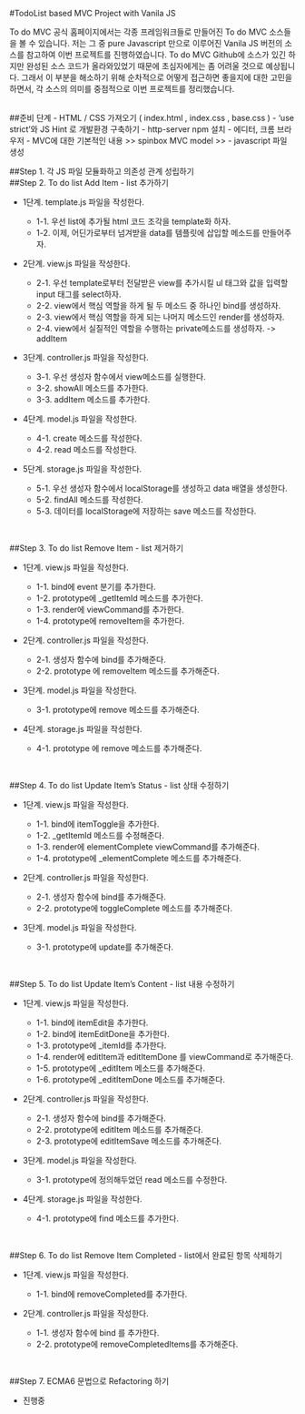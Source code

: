 
#TodoList based MVC Project with Vanila JS

To do MVC 공식 홈페이지에서는 각종 프레임워크들로 만들어진 To do MVC 소스들을 볼 수 있습니다.
저는 그 중 pure Javascript 만으로 이루어진 Vanila JS 버전의 소스를 참고하여 이번 프로젝트를 진행하였습니다.
To do MVC Github에 소스가 있긴 하지만 완성된 소스 코드가 올라와있었기 때문에 초심자에게는 좀 어려울 것으로 예상됩니다.
그래서 이 부분을 해소하기 위해 순차적으로 어떻게 접근하면 좋을지에 대한 고민을 하면서,
각 소스의 의미를 중점적으로 이번 프로젝트를 정리했습니다.


<br/>
##준비 단계
- HTML / CSS 가져오기 ( index.html , index.css , base.css )
- ‘use strict’와 JS Hint 로 개발환경 구축하기
- http-server npm 설치
- 에디터, 크롬 브라우저
- MVC에 대한 기본적인 내용 >> spinbox MVC model >>
- javascript 파일 생성

<br/>

##Step 1. 각 JS 파일 모듈화하고 의존성 관계 성립하기
<br/>
##Step 2. To do list Add Item - list 추가하기
* 1단계. template.js 파일을 작성한다.
  * 1-1. 우선 list에 추가될 html 코드 조각을 template화 하자.
  * 1-2. 이제, 어딘가로부터 넘겨받을 data를 템플릿에 삽입할 메소드를 만들어주자.

* 2단계. view.js 파일을 작성한다.
  * 2-1. 우선 template로부터 전달받은 view를 추가시킬 ul 태그와 값을 입력할 input 태그를 select하자.
  * 2-2. view에서 핵심 역할을 하게 될 두 메소드 중 하나인 bind를 생성하자.
  * 2-3. view에서 핵심 역할을 하게 되는 나머지 메소드인 render를 생성하자.
  * 2-4. view에서 실질적인 역할을 수행하는 private메소드를 생성하자. -> addItem

* 3단계. controller.js 파일을 작성한다.
  * 3-1. 우선 생성자 함수에서 view메소드를 실행한다.
  * 3-2. showAll 메소드를 추가한다.
  * 3-3. addItem 메소드를 추가한다.

* 4단계. model.js 파일을 작성한다.
  * 4-1. create 메소드를 작성한다.
  * 4-2. read 메소드를 작성한다.

* 5단계. storage.js 파일을 작성한다.
  * 5-1. 우선 생성자 함수에서 localStorage를 생성하고 data 배열을 생성한다.
  * 5-2. findAll 메소드를 작성한다.
  * 5-3. 데이터를 localStorage에 저장하는 save 메소드를 작성한다.

<br/>

##Step 3. To do list Remove Item - list 제거하기
* 1단계. view.js 파일을 작성한다.
  * 1-1. bind에 event 분기를 추가한다.
  * 1-2. prototype에 _getItemId 메소드를 추가한다.
  * 1-3. render에 viewCommand를 추가한다.
  * 1-4. prototype에 removeItem을 추가한다.

* 2단계. controller.js 파일을 작성한다.
  * 2-1. 생성자 함수에 bind를 추가해준다.
  * 2-2. prototype 에 removeItem 메소드를 추가해준다.

* 3단계. model.js 파일을 작성한다.
  * 3-1. prototype에 remove 메소드를 추가해준다.

* 4단계. storage.js 파일을 작성한다.
  * 4-1. prototype 에 remove 메소드를 추가해준다.

<br/>

##Step 4. To do list Update Item’s Status - list 상태 수정하기
* 1단계. view.js 파일을 작성한다.
  * 1-1. bind에 itemToggle을 추가한다.
  * 1-2. _getItemId 메소드를 수정해준다.
  * 1-3. render에 elementComplete viewCommand를 추가해준다.
  * 1-4. prototype에 _elementComplete 메소드를 추가해준다.

* 2단계. controller.js 파일을 작성한다.
  * 2-1. 생성자 함수에 bind를 추가해준다.
  * 2-2. prototype에 toggleComplete 메소드를 추가해준다.

* 3단계. model.js 파일을 작성한다.
  * 3-1. prototype에 update를 추가해준다.

<br/>

##Step 5. To do list Update Item’s Content - list 내용 수정하기
* 1단계. view.js 파일을 작성한다.
  * 1-1. bind에 itemEdit을 추가한다.
  * 1-2. bind에 itemEditDone을 추가한다.
  * 1-3. prototype에 _itemId를 추가한다.
  * 1-4. render에 editItem과 editItemDone 를 viewCommand로 추가해준다.
  * 1-5. prototype에 _editItem 메소드를 추가해준다.
  * 1-6. prototype에 _editItemDone 메소드를 추가해준다.

* 2단계. controller.js 파일을 작성한다.
  * 2-1. 생성자 함수에 bind를 추가해준다.
  * 2-2. prototype에 editItem 메소드를 추가해준다.
  * 2-3. prototype에 editItemSave 메소드를 추가해준다.

* 3단계. model.js 파일을 작성한다.
  * 3-1. prototype에 정의해두었던 read 메소드를 수정한다.

* 4단계. storage.js 파일을 작성한다.
  * 4-1. prototype에 find 메소드를 추가한다.

<br/>

##Step 6. To do list Remove Item Completed - list에서 완료된 항목 삭제하기
* 1단계. view.js 파일을 작성한다.
  * 1-1. bind에 removeCompleted를 추가한다.

* 2단계. controller.js 파일을 작성한다.
  * 1-1. 생성자 함수에 bind 를 추가한다.
  * 2-2. prototype에 removeCompletedItems를 추가해준다.
  

<br/>

##Step 7. ECMA6 문법으로 Refactoring 하기
* 진행중
